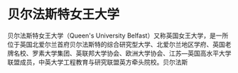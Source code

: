 # 贝尔法斯特女王大学

贝尔法斯特女王大学（Queen's University Belfast）又称英国女王大学，是一所位于英国北爱尔兰首府贝尔法斯特的综合研究型大学、北爱尔兰地区学府、英国老牌名校、罗素大学集团、英联邦大学协会、欧洲大学协会、江苏—英国高水平大学联盟成员，中英大学工程教育与研究联盟英方牵头院校。贝尔法斯